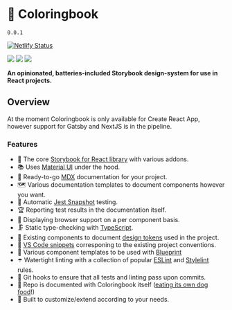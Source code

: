 # 📙 Coloringbook

`0.0.1`

[![Netlify Status](https://api.netlify.com/api/v1/badges/44808422-6dd4-423d-bddd-042b5dab4d9f/deploy-status)](https://app.netlify.com/sites/coloringbook-docs/deploys) 

[![](https://img.shields.io/badge/slack-@zatech/%23storybook-purple.svg?logo=slack)](https://zatech.github.io) [![](https://img.shields.io/badge/License-MIT-yellow.svg)](https://opensource.org/licenses/MIT) [![](https://img.shields.io/badge/License-CC%20BY‒SA‒4%2E0-yellow.svg)](https://creativecommons.org/licenses/by-sa/4.0/) 


**An opinionated, batteries-included Storybook design-system for use in React projects.**

## Overview

At the moment Coloringbook is only available for Create React App, however support for Gatsby and NextJS is in the pipeline.

### Features

- 📓 The core [Storybook for React library](https://storybook.js.org/docs/guides/guide-react/) with various addons.
- 📚 Uses [Material UI](https://material-ui.com/) under the hood.
- 💾 Ready-to-go [MDX](https://mdxjs.com/) documentation for your project.
- 🗺 Various documentation templates to document components however you want.
- 🚥 Automatic [Jest Snapshot](https://jestjs.io/docs/en/snapshot-testing) testing.
- 🏆 Reporting test results in the documentation itself.
- 🎯 Displaying browser support on a per component basis.
- 🗜 Static type-checking with [TypeScript](https://www.typescriptlang.org/).
- 🎨 Existing components to document [design tokens](https://uxdesign.cc/design-tokens-for-dummies-8acebf010d71?gi=334353308145) used in the project.
- 📜 [VS Code snippets](https://code.visualstudio.com/docs/editor/userdefinedsnippets) corresponing to the existing project conventions.
- 📐 Various component templates to be used with [Blueprint](https://marketplace.visualstudio.com/items?itemName=teamchilla.blueprint)
- ☂️ Watertight linting with a collection of popular [ESLint](https://eslint.org/) and [Stylelint](https://stylelint.io/) rules.
- 🤖 Git hooks to ensure that all tests and linting pass upon commits.
- 🐶 Repo is documented with Coloringbook itself ([eating its own dog food](https://en.wikipedia.org/wiki/Eating_your_own_dog_food)!)
- 🔌 Built to customize/extend according to your needs.
